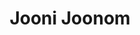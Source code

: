 ---
title: Jooni Joonom
layout: post
categories: [leila_forouhar]
type: main
file: /assets/music/leila_forouhar-jooni-joonom.mp3
---